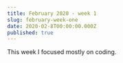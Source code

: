 ```yaml
---
title: February 2020 - week 1
slug: february-week-one
date: 2020-02-8T00:00:00.000Z
published: true
---
```

This week I focused mostly on coding.
